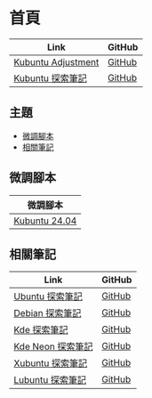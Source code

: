 

# 首頁

| Link | GitHub |
| ---- | ------ |
| [Kubuntu Adjustment](https://samwhelp.github.io/kubuntu-adjustment/) | [GitHub](https://github.com/samwhelp/kubuntu-adjustment) |
| [Kubuntu 探索筆記](https://samwhelp.github.io/note-about-kubuntu/) | [GitHub](https://github.com/samwhelp/note-about-kubuntu) |




## 主題

* [微調腳本](#微調腳本)
* [相關筆記](#相關筆記)




## 微調腳本

| 微調腳本 |
| -------- |
| [Kubuntu 24.04](https://github.com/samwhelp/kubuntu-adjustment/tree/main/prototype/main/kde-config/locale/en_us/Breeze-Dark) |




## 相關筆記

| Link | GitHub |
| ---- | ------ |
| [Ubuntu 探索筆記](https://samwhelp.github.io/note-about-ubuntu/) | [GitHub](https://github.com/samwhelp/note-about-ubuntu) |
| [Debian 探索筆記](https://samwhelp.github.io/note-about-debian/) | [GitHub](https://github.com/samwhelp/note-about-debian) |
| [Kde 探索筆記](https://samwhelp.github.io/note-about-kde/) | [GitHub](https://github.com/samwhelp/note-about-kde) |
| [Kde Neon 探索筆記](https://samwhelp.github.io/note-about-kde-neon/) | [GitHub](https://github.com/samwhelp/note-about-kde-neon) |
| [Xubuntu 探索筆記](https://samwhelp.github.io/note-about-xubuntu/) | [GitHub](https://github.com/samwhelp/note-about-xubuntu) |
| [Lubuntu 探索筆記](https://samwhelp.github.io/note-about-lubuntu/) | [GitHub](https://github.com/samwhelp/note-about-lubuntu) |
